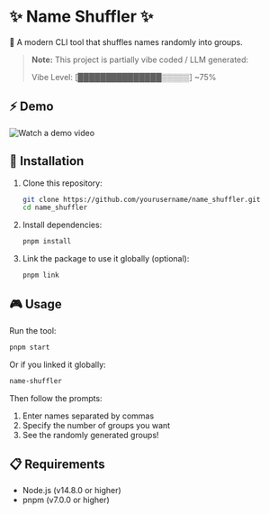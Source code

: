 # ✨ Name Shuffler ✨

🔀 A modern CLI tool that shuffles names randomly into groups.

> **Note:** This project is partially vibe coded / LLM generated:
>
> Vibe Level: [███████████████▒▒▒▒▒] ~75%

## ⚡ Demo

![Watch a demo video](./assets/demo.avif)

## 🚀 Installation

1. Clone this repository:

   ```bash
   git clone https://github.com/yourusername/name_shuffler.git
   cd name_shuffler
   ```

2. Install dependencies:

   ```bash
   pnpm install
   ```

3. Link the package to use it globally (optional):

   ```bash
   pnpm link
   ```

## 🎮 Usage

Run the tool:

```bash
pnpm start
```

Or if you linked it globally:

```bash
name-shuffler
```

Then follow the prompts:

1. Enter names separated by commas
2. Specify the number of groups you want
3. See the randomly generated groups!

## 📋 Requirements

- Node.js (v14.8.0 or higher)
- pnpm (v7.0.0 or higher)
